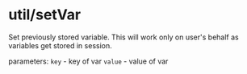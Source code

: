 util/setVar
===

Set previously stored variable. This will work only on user's behalf as variables get stored in session.

parameters:
`key` - key of var
`value` - value of var